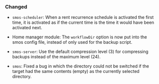 ### Changed

* `smos-scheduler`:
  When a rent recurrence schedule is activated the first time, it is activated
  as if the current time is the time it would have been activated next.

* Home manager module: The `workflowDir` option is now put into the smos config
  file, instead of only used for the backup script.

* `smos-server`:
  Use the default compression level (3) for compressing backups instead of the
  maximum level (24).

* `smos`:
  Fixed a bug in which the directory could not be switched if the target had
  the same contents (empty) as the currently selected directory.
